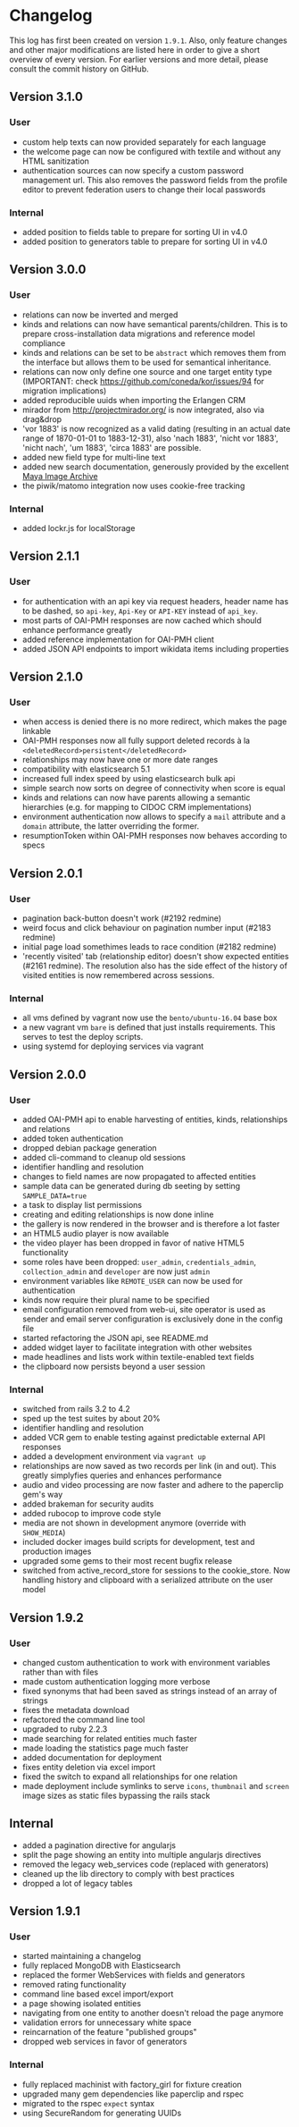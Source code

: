 # Changelog

This log has first been created on version `1.9.1`. Also, only feature changes
and other major modifications are listed here in order to give a short overview
of every version. For earlier versions and more detail, please consult the
commit history on GitHub.

## Version 3.1.0

### User

* custom help texts can now provided separately for each language
* the welcome page can now be configured with textile and without any HTML
  sanitization
* authentication sources can now specify a custom password management url. This
  also removes the password fields from the profile editor to prevent federation
  users to change their local passwords

### Internal

* added position to fields table to prepare for sorting UI in v4.0
* added position to generators table to prepare for sorting UI in v4.0

## Version 3.0.0

### User

* relations can now be inverted and merged
* kinds and relations can now have semantical parents/children. This is to
  prepare cross-installation data migrations and reference model compliance
* kinds and relations can be set to be `abstract` which removes them from the
  interface but allows them to be used for semantical inheritance.
* relations can now only define one source and one target entity type
  (IMPORTANT: check https://github.com/coneda/kor/issues/94 for migration
  implications)
* added reproducible uuids when importing the Erlangen CRM
* mirador from http://projectmirador.org/ is now integrated, also via drag&drop
* 'vor 1883' is now recognized as a valid dating (resulting in an actual date
  range of 1870-01-01 to 1883-12-31), also 'nach 1883', 'nicht vor 1883', 
  'nicht nach', 'um 1883', 'circa 1883' are possible.
* added new field type for multi-line text
* added new search documentation, generously provided by the excellent [Maya
  Image Archive](https://classicmayan.kor.de.dariah.eu)
* the piwik/matomo integration now uses cookie-free tracking

### Internal

* added lockr.js for localStorage

## Version 2.1.1

### User

* for authentication with an api key via request headers, header name has to be
  dashed, so `api-key`, `Api-Key` or `API-KEY` instead of `api_key`.
* most parts of OAI-PMH responses are now cached which should enhance
  performance greatly
* added reference implementation for OAI-PMH client
* added JSON API endpoints to import wikidata items including properties

## Version 2.1.0

### User

* when access is denied there is no more redirect, which makes the page linkable
* OAI-PMH responses now all fully support deleted records à la
  `<deletedRecord>persistent</deletedRecord>`
* relationships may now have one or more date ranges
* compatibility with elasticsearch 5.1
* increased full index speed by using elasticsearch bulk api
* simple search now sorts on degree of connectivity when score is equal
* kinds and relations can now have parents allowing a semantic hierarchies (e.g.
  for mapping to CIDOC CRM implementations)
* environment authentication now allows to specify a `mail` attribute and
  a `domain` attribute, the latter overriding the former.
* resumptionToken within OAI-PMH responses now behaves according to specs

## Version 2.0.1

### User

* pagination back-button doesn't work (#2192 redmine)
* weird focus and click behaviour on pagination number input (#2183 redmine)
* initial page load somethimes leads to race condition (#2182 redmine)
* 'recently visited' tab (relationship editor) doesn't show expected entities
  (#2161 redmine). The resolution also has the side effect of the history of
  visited entities is now remembered across sessions.

### Internal

* all vms defined by vagrant now use the `bento/ubuntu-16.04` base box
* a new vagrant vm `bare` is defined that just installs requirements. This
  serves to test the deploy scripts.
* using systemd for deploying services via vagrant

## Version 2.0.0

### User

* added OAI-PMH api to enable harvesting of entities, kinds, relationships and 
  relations
* added token authentication
* dropped debian package generation
* added cli-command to cleanup old sessions
* identifier handling and resolution
* changes to field names are now propagated to affected entities
* sample data can be generated during db seeting by setting `SAMPLE_DATA=true`
* a task to display list permissions
* creating and editing relationships is now done inline
* the gallery is now rendered in the browser and is therefore a lot faster
* an HTML5 audio player is now available
* the video player has been dropped in favor of native HTML5 functionality
* some roles have been dropped: `user_admin`, `credentials_admin`,
  `collection_admin` and `developer` are now just `admin`
* environment variables like `REMOTE_USER` can now be used for authentication
* kinds now require their plural name to be specified
* email configuration removed from web-ui, site operator is used as sender and
  email server configuration is exclusively done in the config file
* started refactoring the JSON api, see README.md
* added widget layer to facilitate integration with other websites
* made headlines and lists work within textile-enabled text fields
* the clipboard now persists beyond a user session

### Internal

* switched from rails 3.2 to 4.2
* sped up the test suites by about 20%
* identifier handling and resolution
* added VCR gem to enable testing against predictable external API responses
* added a development environment via `vagrant up`
* relationships are now saved as two records per link (in and out). This greatly
  simplyfies queries and enhances performance
* audio and video processing are now faster and adhere to the paperclip gem's
  way
* added brakeman for security audits
* added rubocop to improve code style
* media are not shown in development anymore (override with `SHOW_MEDIA`)
* included docker images build scripts for development, test and production
  images
* upgraded some gems to their most recent bugfix release
* switched from active_record_store for sessions to the cookie_store. Now
  handling history and clipboard with a serialized attribute on the user model


## Version 1.9.2

### User

* changed custom authentication to work with environment variables rather than
  with files
* made custom authentication logging more verbose
* fixed synonyms that had been saved as strings instead of an array of strings
* fixes the metadata download
* refactored the command line tool
* upgraded to ruby 2.2.3
* made searching for related entities much faster
* made loading the statistics page much faster
* added documentation for deployment
* fixes entity deletion via excel import
* fixed the switch to expand all relationships for one relation
* made deployment include symlinks to serve `icons`, `thumbnail` and `screen`
  image sizes as static files bypassing the rails stack

## Internal

* added a pagination directive for angularjs
* split the page showing an entity into multiple angularjs directives
* removed the legacy web_services code (replaced with generators)
* cleaned up the lib directory to comply with best practices
* dropped a lot of legacy tables

## Version 1.9.1

### User

* started maintaining a changelog
* fully replaced MongoDB with Elasticsearch
* replaced the former WebServices with fields and generators
* removed rating functionality
* command line based excel import/export
* a page showing isolated entities
* navigating from one entity to another doesn't reload the page anymore
* validation errors for unnecessary white space
* reincarnation of the feature "published groups"
* dropped web services in favor of generators

### Internal

* fully replaced machinist with factory_girl for fixture creation
* upgraded many gem dependencies like paperclip and rspec
* migrated to the rspec `expect` syntax
* using SecureRandom for generating UUIDs